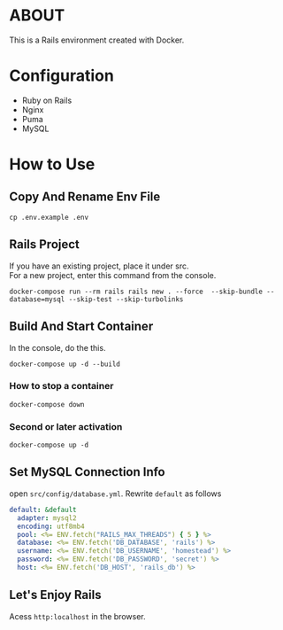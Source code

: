 # ABOUT

This is a Rails environment created with Docker.

# Configuration

- Ruby on Rails
- Nginx
- Puma
- MySQL

# How to Use

## Copy And Rename Env File

```
cp .env.example .env
```

## Rails Project

If you have an existing project, place it under src.  
For a new project, enter this command from the console.

```
docker-compose run --rm rails rails new . --force  --skip-bundle --database=mysql --skip-test --skip-turbolinks
```

## Build And Start Container

In the console, do the this.

```
docker-compose up -d --build
```

 ### How to stop a container

 ```
 docker-compose down
 ```

 ### Second or later activation

 ``` 
docker-compose up -d
 ```

## Set MySQL Connection Info

open `src/config/database.yml`.
Rewrite `default` as follows

```yml
default: &default
  adapter: mysql2
  encoding: utf8mb4
  pool: <%= ENV.fetch("RAILS_MAX_THREADS") { 5 } %>
  database: <%= ENV.fetch('DB_DATABASE', 'rails') %>
  username: <%= ENV.fetch('DB_USERNAME', 'homestead') %>
  password: <%= ENV.fetch('DB_PASSWORD', 'secret') %>
  host: <%= ENV.fetch('DB_HOST', 'rails_db') %>
```

## Let's Enjoy Rails

Acess `http:localhost` in the browser.
